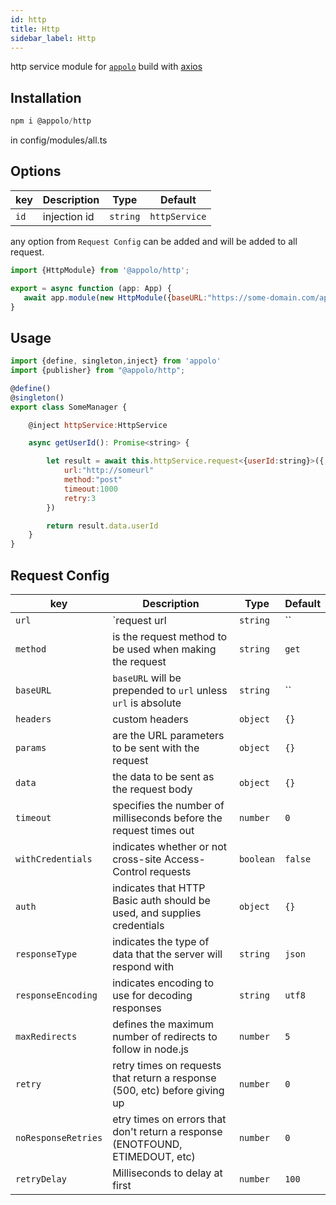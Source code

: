 ```yaml
---
id: http
title: Http
sidebar_label: Http
---
```

http service module for [`appolo`](https://github.com/shmoop207/appolo) build with [axios](https://github.com/axios/axios)

## Installation

```javascript
npm i @appolo/http
```


in config/modules/all.ts

## Options
| key | Description | Type | Default
| --- | --- | --- | --- |
| `id` | injection id | `string`|  `httpService`|

any option from `Request Config` can be added and will be added to all request.

```javascript
import {HttpModule} from '@appolo/http';

export = async function (app: App) {
   await app.module(new HttpModule({baseURL:"https://some-domain.com/api/",retry:2}));
}
```

## Usage

```javascript
import {define, singleton,inject} from 'appolo'
import {publisher} from "@appolo/http";

@define()
@singleton()
export class SomeManager {

    @inject httpService:HttpService

    async getUserId(): Promise<string> {

        let result = await this.httpService.request<{userId:string}>({
            url:"http://someurl"
            method:"post"
            timeout:1000
            retry:3
        })

        return result.data.userId
    }
}
```

## Request Config
| key | Description | Type | Default
| --- | --- | --- | --- |
| `url` | `request url | `string`|  ``|
| `method` | is the request method to be used when making the request | `string` | `get` |
| `baseURL` | `baseURL` will be prepended to `url` unless `url` is absolute | `string` | `` |
| `headers` | custom headers  | `object` | `{}` |
| `params` | are the URL parameters to be sent with the request  | `object` | `{}` |
| `data` | the data to be sent as the request body  | `object` | `{}` |
| `timeout` | specifies the number of milliseconds before the request times out  | `number` | `0` |
| `withCredentials` | indicates whether or not cross-site Access-Control requests  | `boolean` | `false` |
| `auth` | indicates that HTTP Basic auth should be used, and supplies credentials  | `object` | `{}` |
| `responseType` | indicates the type of data that the server will respond with | `string` | `json` |
| `responseEncoding` | indicates encoding to use for decoding responses | `string` | `utf8` |
| `maxRedirects` |  defines the maximum number of redirects to follow in node.js | `number` | `5` |
| `retry` | retry  times on requests that return a response (500, etc) before giving up | `number` | `0` |
| `noResponseRetries` |  etry times on errors that don't return a response (ENOTFOUND, ETIMEDOUT, etc) | `number` | `0` |
| `retryDelay` |  Milliseconds to delay at first | `number` | `100` |

